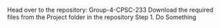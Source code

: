 Head over to the repository: Group-4-CPSC-233 
Download the required files from the Project folder in the repository
Step 1. Do Something
